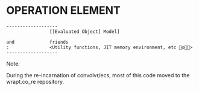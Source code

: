 # OPERATION ELEMENT

```
-------------------
                [[Evaluated Object] Model]

and             friends
:               <Utility functions, JIT memory environment, etc 🔨⚙📐🚁>
-------------------
```

Note:

During the re-incarnation of convolvr/ecs, 
most of this code moved to the wrapt.co_re repository.